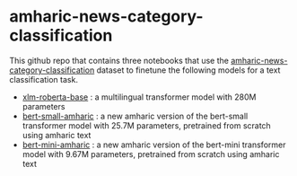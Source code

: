# amharic-news-category-classification
This github repo that contains three notebooks that use the [amharic-news-category-classification](https://huggingface.co/datasets/rasyosef/amharic-news-category-classification) dataset to finetune the following models for a text classification task.

* [xlm-roberta-base](https://huggingface.co/FacebookAI/xlm-roberta-base) : a multilingual transformer model with 280M parameters
* [bert-small-amharic](https://huggingface.co/rasyosef/bert-small-amharic) : a new amharic version of the bert-small transformer model with 25.7M parameters, pretrained from scratch using amharic text
* [bert-mini-amharic](https://huggingface.co/rasyosef/bert-mini-amharic) : a new amharic version of the bert-mini transformer model with 9.67M parameters, pretrained from scratch using amharic text